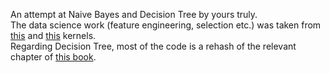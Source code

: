 
An attempt at Naive Bayes and Decision Tree by yours truly.     
The data science work (feature engineering, selection etc.) was taken from [this](https://www.kaggle.com/thilakshasilva/predicting-titanic-survival-using-five-algorithms) and [this](https://www.kaggle.com/ldfreeman3/a-data-science-framework-to-achieve-99-accuracy) kernels.    
Regarding Decision Tree, most of the code is a rehash of the relevant chapter of [this book](http://haskelldata.com/).
